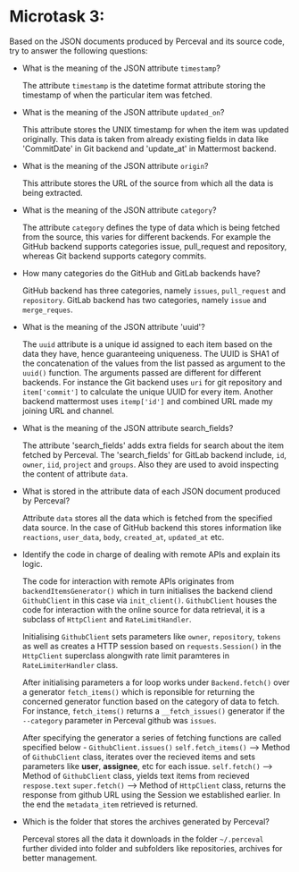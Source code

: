 # Microtask 3:
Based on the JSON documents produced by Perceval and its source code, 
try to answer the following questions:

* What is the meaning of the JSON attribute `timestamp`?
    
    The attribute `timestamp` is the datetime format attribute storing the timestamp of when the particular item was fetched.
    
    
* What is the meaning of the JSON attribute `updated_on`?
    
    This attribute stores the UNIX timestamp for when the item was updated originally. This data is taken from already existing fields in data like 'CommitDate' in Git backend and 'update_at' in Mattermost backend.
    
    
* What is the meaning of the JSON attribute `origin`?
    
    This attribute stores the URL of the source from which all the data is being extracted. 
   
  
* What is the meaning of the JSON attribute `category`?
    
    The attribute `category` defines the type of data which is being fetched from the source, this varies for different backends.
    For example the GitHub backend supports categories issue, pull_request and repository, whereas Git backend supports category commits.
    

* How many categories do the GitHub and GitLab backends have?

    GitHub backend has three categories, namely `issues`, `pull_request` and `repository`.
    GitLab backend has two categories, namely `issue` and `merge_reques`.
    

* What is the meaning of the JSON attribute 'uuid'?
    
    The `uuid` attribute is a unique id assigned to each item based on the data they have, hence guaranteeing uniqueness. The UUID is SHA1 of the concatenation of the values
    from the list passed as argument to the `uuid()` function. The arguments passed are different for different backends. For instance the Git backend uses `uri` for git repository and `item['commit']` to calculate the unique UUID for every item.
    Another backend mattermost uses `itemp['id']` and combined URL made my joining URL and channel.
    

* What is the meaning of the JSON attribute search_fields?

    The attribute 'search_fields' adds extra fields for search about the item fetched by Perceval. 
    The 'search_fields' for GitLab backend include, `id`, `owner`, `iid`, `project` and `groups`.
    Also they are used to avoid inspecting the content of attribute `data`.


* What is stored in the attribute data of each JSON document produced by Perceval?
    
    Attribute `data` stores all the data which is fetched from the specified data source. In the case of GitHub backend this stores information like `reactions`, `user_data`, `body`, `created_at`,
    `updated_at` etc.

* Identify the code in charge of dealing with remote APIs and explain its logic.
    
    The code for interaction with remote APIs originates from `backendItemsGenerator()` which in turn initialises the backend cliend `GithubClient` in this case via `init_client()`. 
    `GithubClient` houses the code for interaction with the online source for data retrieval, it is a subclass of `HttpClient` and `RateLimitHandler`.

    Initialising `GithubClient` sets parameters like `owner`, `repository`, `tokens` as well as creates a HTTP session based on `requests.Session()` in the `HttpClient` superclass alongwith rate limit paramteres in `RateLimiterHandler` class.

    After initialising parameters a for loop works under `Backend.fetch()` over a generator `fetch_items()` which is reponsible for returning the concerned generator function based on the category of data to fetch. 
    For instance, `fetch_items()` returns a `__fetch_issues()` generator if the `--category` parameter in Perceval github was `issues`.

    After specifying the generator a series of fetching functions are called specified below -
    `GithubClient.issues()`
        `self.fetch_items()` --> Method of `GithubClient` class, iterates over the recieved items and sets parameters like                                    **user**, **assignee**, etc for each issue.
            `self.fetch()` --> Method of `GithubClient` class, yields text items from recieved `respose.text` 
                `super.fetch()` --> Method of `HttpClient` class, returns the response from github URL using the Session we                                       established earlier.
    In the end the `metadata_item` retrieved is returned.

* Which is the folder that stores the archives generated by Perceval?
    
    Perceval stores all the data it downloads in the folder `~/.perceval` further divided into folder and subfolders like repositories, archives for better management.


